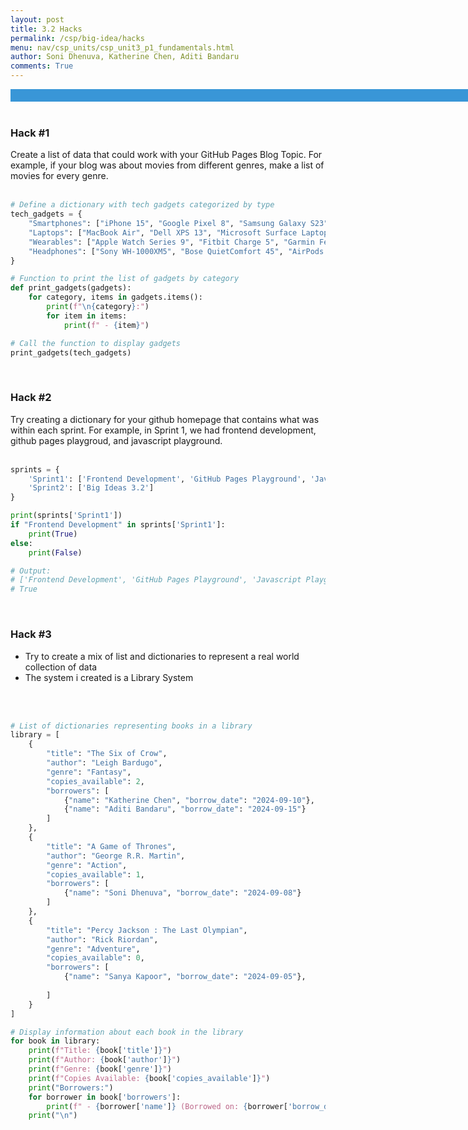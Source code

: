 ```yaml
---
layout: post
title: 3.2 Hacks
permalink: /csp/big-idea/hacks
menu: nav/csp_units/csp_unit3_p1_fundamentals.html
author: Soni Dhenuva, Katherine Chen, Aditi Bandaru
comments: True
---
```


  <title>Popcorn Hacks</title>
  <style>
    /* Style the title */
    h1 {
      color: #F08080;  /* Change text color to blue */
      font-size: 200px; /* Set the size of the title */
      font-family: Arial, sans-serif; /* Font style */
    }
  </style>
  <html lang="en">
<head>
  <meta charset="UTF-8">
  <meta name="viewport" content="width=device-width, initial-scale=1.0">
  <style>
    /* Style for the animated div */
    .color-div {
      width: 820px;
      height: 20px;
      background-color: #3498db; /* Initial color */
      animation: colorAnimation 8s infinite; /* Color change animation */
      display: flex;
      justify-content: center;
      align-items: center;
      font-family: Arial, sans-serif;
      font-size: 20px;
      color: white;
    }
    /* Keyframes for color animation */
    @keyframes colorAnimation {
      0% { background-color: #3498db; } /* Blue */
      25% { background-color: #e74c3c; } /* Red */
      50% { background-color: #f1c40f; } /* Yellow */
      75% { background-color: #2ecc71; } /* Green */
      100% { background-color: #3498db; } /* Back to Blue */
    }
  </style>
</head>
<body>

  <div class="color-div"></div>

</body>
</html>


<br>

### Hack #1
Create a list of data that could work with your GitHub Pages Blog Topic. For example, if your blog was about movies from different genres, make a list of movies for every genre. 
<br>
<br>


```python
# Define a dictionary with tech gadgets categorized by type
tech_gadgets = {
    "Smartphones": ["iPhone 15", "Google Pixel 8", "Samsung Galaxy S23"],
    "Laptops": ["MacBook Air", "Dell XPS 13", "Microsoft Surface Laptop 5"],
    "Wearables": ["Apple Watch Series 9", "Fitbit Charge 5", "Garmin Fenix 7"],
    "Headphones": ["Sony WH-1000XM5", "Bose QuietComfort 45", "AirPods Pro 2"]
}

# Function to print the list of gadgets by category
def print_gadgets(gadgets):
    for category, items in gadgets.items():
        print(f"\n{category}:")
        for item in items:
            print(f" - {item}")

# Call the function to display gadgets
print_gadgets(tech_gadgets)

```

<br>

### Hack #2
Try creating a dictionary for your github homepage that contains what was within each sprint.
For example, in Sprint 1, we had frontend development, github pages playgroud, and javascript playground. 
<br>
<br>


```python
sprints = {
    'Sprint1': ['Frontend Development', 'GitHub Pages Playground', 'Javascript Playground'],
    'Sprint2': ['Big Ideas 3.2']
}

print(sprints['Sprint1'])
if "Frontend Development" in sprints['Sprint1']:
    print(True) 
else:
    print(False)

# Output:
# ['Frontend Development', 'GitHub Pages Playground', 'Javascript Playground']
# True
```

<br>

### Hack #3
- Try to create a mix of list and dictionaries to represent a real world collection of data
- The system i created is a Library System
<br>
<br>


```python
# List of dictionaries representing books in a library
library = [
    {
        "title": "The Six of Crow",
        "author": "Leigh Bardugo",
        "genre": "Fantasy",
        "copies_available": 2,
        "borrowers": [
            {"name": "Katherine Chen", "borrow_date": "2024-09-10"},
            {"name": "Aditi Bandaru", "borrow_date": "2024-09-15"}
        ]
    },
    {
        "title": "A Game of Thrones",
        "author": "George R.R. Martin",
        "genre": "Action",
        "copies_available": 1,
        "borrowers": [
            {"name": "Soni Dhenuva", "borrow_date": "2024-09-08"}
        ]
    },
    {
        "title": "Percy Jackson : The Last Olympian",
        "author": "Rick Riordan",
        "genre": "Adventure",
        "copies_available": 0,
        "borrowers": [
            {"name": "Sanya Kapoor", "borrow_date": "2024-09-05"},
            
        ]
    }
]

# Display information about each book in the library
for book in library:
    print(f"Title: {book['title']}")
    print(f"Author: {book['author']}")
    print(f"Genre: {book['genre']}")
    print(f"Copies Available: {book['copies_available']}")
    print("Borrowers:")
    for borrower in book['borrowers']:
        print(f" - {borrower['name']} (Borrowed on: {borrower['borrow_date']})")
    print("\n")

```
